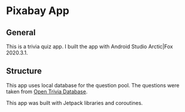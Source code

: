# Pixabay App


## General
This is a trivia quiz app. I built the app with Android Studio Arctic|Fox 2020.3.1.

## Structure

This app uses local database for the question pool. The questions were taken from
[Open Trivia Database](https://opentdb.com/api_config.php).

This app was built with Jetpack libraries and coroutines.


